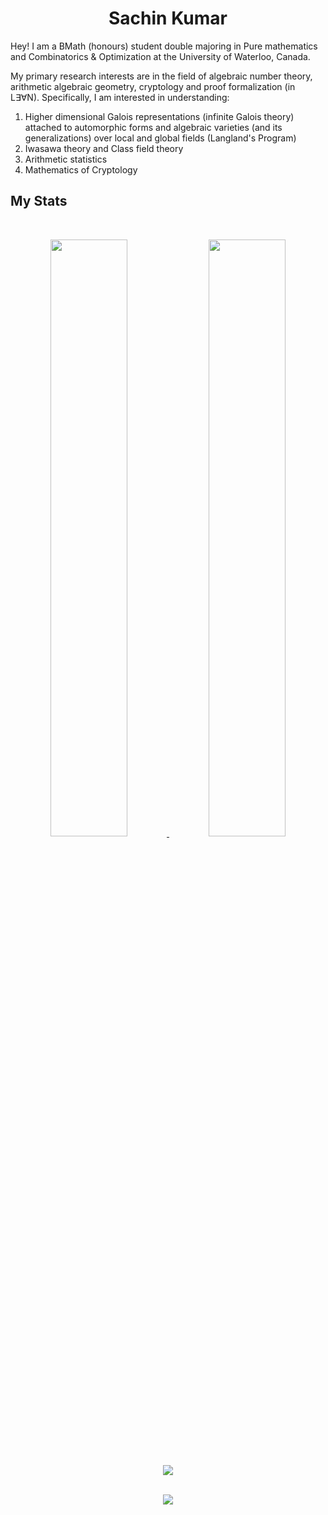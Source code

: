 <h1 align="center">
  <b>Sachin Kumar</b>
</h1>
<!-- <img align="right" width=400px height=400px alt="landing gif" src="https://github.com/probro27/landing-design/blob/main/PK%20.gif" /> -->

Hey! I am a BMath (honours) student double majoring in Pure mathematics and Combinatorics & Optimization at the University of Waterloo, Canada.

My primary research interests are in the field of algebraic number theory, arithmetic algebraic geometry, cryptology and proof formalization (in L∃∀N). Specifically, I am interested in understanding:

1. Higher dimensional Galois representations (infinite Galois theory) attached to automorphic forms and algebraic varieties (and its generalizations) over local and global fields (Langland's Program)
2. Iwasawa theory and Class field theory
3. Arithmetic statistics
4. Mathematics of Cryptology

## My Stats

<br/>
<p align="center">
  <a href="https://abhigyantrips.dev/">
  <img width="49.5%" src="https://github-readme-stats.vercel.app/api?username=sachink003&show_icons=true&theme=dracula&hide_border=true" />
    <img width="49.5%" src="https://github-readme-streak-stats.herokuapp.com/?user=sachink003&theme=dracula&hide_border=true" />
    
  </a>
</p>
<br>


<div align = "center">
  <img align="center" src= "https://github-profile-trophy.vercel.app/?username=sachink003&theme=dracula&rank=SECRET,SSS,SS,AAA,B&margin-w=10" />
</div>
<br>
<div align = "center">
  <p>
    <img src="https://github-readme-stats.vercel.app/api/top-langs/?username=sachink003&theme=dracula&layout=compact&langs_count=7" />
  </p>
</div>

<!--- 
<div align = "center">
  <p>
   <img src="./profile-3d-contrib/profile-night-rainbow.svg" />
   ![](./profile-3d-contrib/profile-green-animate.svg)
    
  </p>
</div>

<p align="center">
  <a href="https://skillicons.dev">
    <img src="https://skillicons.dev/icons?i=bash,c,cpp,cs,js,html,css,figma,firebase,flask,flutter,git,graphql,haskell,heroku,java,kotlin,linux,mongodb,mysql,nextjs,nodejs,postgres,py,redis,react,rust,swift,typescript,vscode" />
  </a>
</p>
-->
